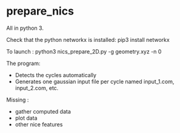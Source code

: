 # prepare_nics

All in python 3.

Check that the python networkx is installed:
pip3 install networkx

To launch :
python3 nics_prepare_2D.py -g geometry.xyz -n 0

The program:
- Detects the cycles automatically
- Generates one gaussian input file per cycle named input_1.com, input_2.com, etc.

Missing :
- gather computed data
- plot data
- other nice features
